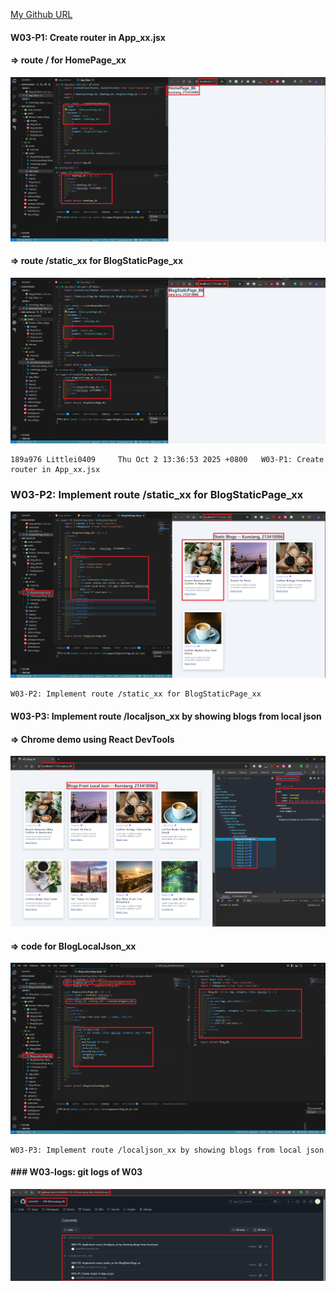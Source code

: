 [My Github URL](https://github.com/Littlei0409/1141-2N-kunsiang-86)

#### W03-P1: Create router in App_xx.jsx
 
#### => route / for HomePage_xx
 
![](w03-p1-1.png)
 
#### => route /static_xx for BlogStaticPage_xx
 
![](w03-p1-2.png)
 
```
189a976 Littlei0409     Thu Oct 2 13:36:53 2025 +0800   W03-P1: Create router in App_xx.jsx
```

### W03-P2: Implement route /static_xx for BlogStaticPage_xx
 
![](w03-p2.png)
 
```
W03-P2: Implement route /static_xx for BlogStaticPage_xx
```

#### W03-P3: Implement route /localjson_xx by showing blogs from local json
 
#### => Chrome demo using React DevTools
 
![](w03-p3-1.png)
 
#### => code for BlogLocalJson_xx
 
![](w03-p3-2.png)
 
```
W03-P3: Implement route /localjson_xx by showing blogs from local json
```

#### ### W03-logs: git logs of W03
![](w03-log.png)